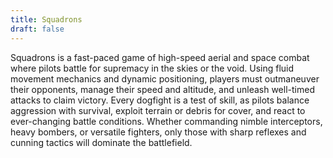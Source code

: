 ```yaml
---
title: Squadrons
draft: false
---
```


Squadrons is a fast-paced game of high-speed aerial and space combat where pilots battle for supremacy in the skies or the void. Using fluid movement mechanics and dynamic positioning, players must outmaneuver their opponents, manage their speed and altitude, and unleash well-timed attacks to claim victory. Every dogfight is a test of skill, as pilots balance aggression with survival, exploit terrain or debris for cover, and react to ever-changing battle conditions. Whether commanding nimble interceptors, heavy bombers, or versatile fighters, only those with sharp reflexes and cunning tactics will dominate the battlefield.